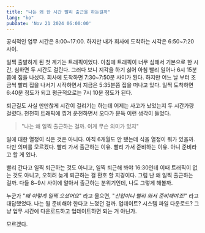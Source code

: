 ```yaml
---
title: "나는 왜 한 시간 빨리 출근을 하는걸까"
lang: "ko"
pubDate: 'Nov 21 2024 06:00:00'
---
```


공식적인 업무 시간은 8:00\~17:00. 하지만 내가 회사에 도착하는 시각은 6:50\~7:20 사이.

일찍 출발하게 된 첫 계기는 트래픽이었다. 아침에 트래픽이 너무 심해서 기본으로 한 시간, 심하면 두 시간도 걸린다. 그러다 보니 지각을 하기 싫어 아침 빨리 일어나 6시 15분쯤에 집을 나섰다. 회사에 도착하면 7:30~7:50분 사이가 된다. 하지만 어느 날 부터 조금씩 빨리 집을 나서기 시작하면서 지금은 5:35분쯤 집을 떠나고 있다. 일찍 도착하면 6:40분 정도가 되고 평균적으로는 7시 10분 정도가 된다.

퇴근길도 사실 만만찮게 시간이 걸리기는 하는데 어제는 사고가 났었는지 두 시간가량 걸렸다. 천천히 트래픽에 낑겨 운전하면서 오다가 문득 이런 생각이 들었다.

> "나는 왜 일찍 출근하는 걸까. 이게 무슨 의미가 있지"

일에 대한 열정이 식은 것은 아니다. 아직 6개월도 안 됐는데 식을 열정이 뭐가 있을까.
다만 의미를 모르겠다. 빨리 가서 출근하는 이유. 빨리 가서 준비하는 이유. 아니 준비라고 할 게 있나.

빨리 간다고 일찍 퇴근하는 것도 아니고, 일찍 퇴근해 봐야 16:30인데 이때 트래픽이 없는 것도 아니고, 오히려 늦게 퇴근하는 걸 환호 할 지경이다. 그럼 난 왜 일찍 출근하는 걸까. 다들 8~9시 사이에 알아서 출근하는 분위기인데, 나도 그렇게 해볼까.

누군가 "_왜 이렇게 일찍 오셨어요_" 라고 물으면, "_신입이니 빨리 와서 준비해야죠!_" 라고 대답했었다.
나는 뭘 준비해야 한다고 느꼈던 걸까. 업데이트? 시스템 파일 다운로드? 그냥 업무 시간에 다운로드하고 업데이트하면 되는 거 아닌가.

모르겠다.